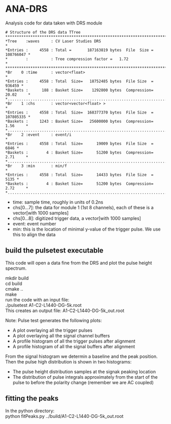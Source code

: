 # ANA-DRS
Analysis code for data taken with DRS module

```
# Structure of the DRS data TTree
******************************************************************************
*Tree    :waves     : CV Laser Studies DRS                                   *
*Entries :     4558 : Total =       187163819 bytes  File  Size =  108766047 *
*        :          : Tree compression factor =   1.72                       *
******************************************************************************
*Br    0 :time      : vector<float>                                          *
*Entries :     4558 : Total  Size=   18752485 bytes  File Size  =     936459 *
*Baskets :      188 : Basket Size=    1292800 bytes  Compression=  20.02     *
*............................................................................*
*Br    1 :chs       : vector<vector<float> >                                 *
*Entries :     4558 : Total  Size=  168377370 bytes  File Size  =  107805335 *
*Baskets :     1243 : Basket Size=   25600000 bytes  Compression=   1.56     *
*............................................................................*
*Br    2 :event     : event/i                                                *
*Entries :     4558 : Total  Size=      19009 bytes  File Size  =       6846 *
*Baskets :        4 : Basket Size=      51200 bytes  Compression=   2.71     *
*............................................................................*
*Br    3 :min       : min/f                                                  *
*Entries :     4558 : Total  Size=      14433 bytes  File Size  =       5135 *
*Baskets :        4 : Basket Size=      51200 bytes  Compression=   2.72     *
*............................................................................*
```
* time: sample time, roughly in units of 0.2ns
* chs[0...7]: the data for module 1 (1st 8 channels), each of these is a vector<float>[with 1000 samples]
* chs[0...8]: digitized trigger data, a vector<float>[with 1000 samples]
* event: event number
* min: this is the location of minimal y-value of the trigger pulse.  We use this to align the data



## build the pulsetest executable
This code will open a data fine from the DRS and plot the pulse height spectrum.

mkdir build <br>
cd build <br>
cmake .. <br>
make <br>
run the code with an input file: <br>
./pulsetest A1-C2-L1440-DG-5k.root <br>
This creates an output file: A1-C2-L1440-DG-5k_out.root

Note: Pulse test generates the following plots:
* A plot overlaying all the trigger pulses
* A plot overlaying all the signal channel buffers
* A profile histogram of all the trigger pulses after alignment
* A profile histogram of all the signal buffers after alignment

From the signal histogram we determin a baseline and the peak position. Then the pulse high distribution is shown in two histograms:
* The pulse height distribution samples at the signak peaking location
* The distribution of pulse integrals approximately from the start of the pulse to before the polarity change (remember we are AC coupled)

  
## fitting the peaks
In the python directory: <br>
python fitPeaks.py ../build/A1-C2-L1440-DG-5k_out.root
  
